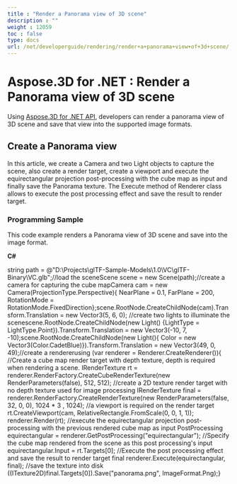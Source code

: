 ```yaml
---
title : "Render a Panorama view of 3D scene" 
description : "" 
weight : 12059 
toc : false
type: docs
url: /net/developerguide/rendering/render+a+panorama+view+of+3d+scene/
---
```


# Aspose.3D for .NET : Render a Panorama view of 3D scene


Using [Aspose.3D for .NET API](https://www.aspose.com/products/3d/net), developers can render a panorama view of 3D scene and save that view into the supported image formats.

## Create a Panorama view

In this article, we create a Camera and two Light objects to capture the scene, also create a render target, create a viewport and execute the equirectangular projection post-processing with the cube map as input and finally save the Panorama texture. The Execute method of Renderer class allows to execute the post processing effect and save the result to render target.

### Programming Sample

This code example renders a Panorama view of 3D scene and save into the image format.

**C#**

string path = @"D:\\Projects\\glTF-Sample-Models\\1.0\\VC\\glTF-Binary\\VC.glb";//load the sceneScene scene = new Scene(path);//create a camera for capturing the cube mapCamera cam = new Camera(ProjectionType.Perspective){    NearPlane = 0.1,    FarPlane = 200,    RotationMode = RotationMode.FixedDirection};scene.RootNode.CreateChildNode(cam).Transform.Translation = new Vector3(5, 6, 0); //create two lights to illuminate the scenescene.RootNode.CreateChildNode(new Light() {LightType = LightType.Point}).Transform.Translation = new Vector3(-10, 7, -10);scene.RootNode.CreateChildNode(new Light(){    Color = new Vector3(Color.CadetBlue)}).Transform.Translation = new Vector3(49, 0, 49);//create a rendererusing (var renderer = Renderer.CreateRenderer()){    //Create a cube map render target with depth texture, depth is required when rendering a scene.    IRenderTexture rt = renderer.RenderFactory.CreateCubeRenderTexture(new RenderParameters(false), 512, 512);    //create a 2D texture render target with no depth texture used for image processing    IRenderTexture final = renderer.RenderFactory.CreateRenderTexture(new RenderParameters(false, 32, 0, 0), 1024 \* 3 , 1024);     //a viewport is required on the render target    rt.CreateViewport(cam, RelativeRectangle.FromScale(0, 0, 1, 1));    renderer.Render(rt);     //execute the equirectangular projection post-processing with the previous rendered cube map as input    PostProcessing equirectangular = renderer.GetPostProcessing("equirectangular");    //Specify the cube map rendered from the scene as this post processing's input    equirectangular.Input = rt.Targets\[0\];    //Execute the post processing effect and save the result to render target final    renderer.Execute(equirectangular, final);    //save the texture into disk    ((ITexture2D)final.Targets\[0\]).Save("panorama.png", ImageFormat.Png);}


